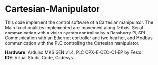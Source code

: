 # Cartesian-Manipulator

This code implement the control software of a Cartesian manipulator. The Main functionalities implemented are: movement along 3-Axis, Serial communication with a vision system controlled by a Raspberry Pi, SPI Communication with an Ethernet controller and two heather, and Modbus communication with the PLC controlling the Cartesian manipulator.

<b>Hardware</b>: Arduino MKS GEN v1.4, PLC CPX-E-CEC-C1-EP by Festo<br>
<b>IDE</b>: Visual Studio Code, Codesys
